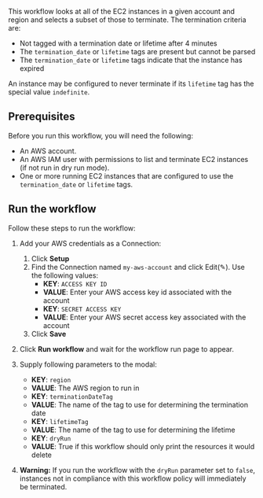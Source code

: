 This workflow looks at all of the EC2 instances in a given account and region and selects a subset of those to terminate. The termination criteria are:

* Not tagged with a termination date or lifetime after 4 minutes
* The `termination_date` or `lifetime` tags are present but cannot be parsed
* The `termination_date` or `lifetime` tags indicate that the instance has
  expired

An instance may be configured to never terminate if its `lifetime` tag has the
special value `indefinite`.

## Prerequisites

Before you run this workflow, you will need the following:
- An AWS account.
- An AWS IAM user with permissions to list and terminate EC2 instances (if not
  run in dry run mode).
- One or more running EC2 instances that are configured to use the
  `termination_date` or `lifetime` tags.

## Run the workflow

Follow these steps to run the workflow:
1. Add your AWS credentials as a Connection:
   1. Click **Setup** 
   2. Find the Connection named `my-aws-account` and click Edit(✎). Use the following values:
      - **KEY**: `ACCESS KEY ID`
      - **VALUE**: Enter your AWS access key id associated with the account
      - **KEY**: `SECRET ACCESS KEY`
      - **VALUE**: Enter your AWS secret access key associated with the account
   3. Click **Save**
      
2. Click **Run workflow** and wait for the workflow run page to appear.
3. Supply following parameters to the modal:
   - **KEY**: `region`
   - **VALUE**: The AWS region to run in
   - **KEY**: `terminationDateTag`
   - **VALUE**: The name of the tag to use for determining the termination date
   - **KEY**: `lifetimeTag`
   - **VALUE**: The name of the tag to use for determining the lifetime
   - **KEY**: `dryRun`
   - **VALUE**: True if this workflow should only print the resources it would delete

4. **Warning:** If you run the workflow with the `dryRun` parameter set to
   `false`, instances not in compliance with this workflow policy will
   immediately be terminated.

